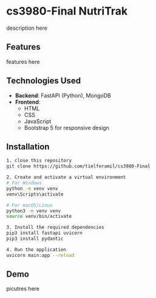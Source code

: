 # cs3980-Final NutriTrak
description here

## Features
features here

## Technologies Used

- **Backend**: FastAPI (Python), MongoDB
- **Frontend**: 
  - HTML
  - CSS
  - JavaScript
  - Bootstrap 5 for responsive design
## Installation


```bash
1. close this repository
git clone https://github.com/tielferamil/cs3980-Final

2. Create and activate a virtual environment
# For Windows
python -m venv venv
venv\Scripts\activate

# For macOS/Linux
python3 -m venv venv
source venv/bin/activate

3. Install the required dependencies
pip3 install fastapi uvicorn
pip3 install pydantic

4. Run the application
uvicorn main:app --reload
```
## Demo
picutres here
